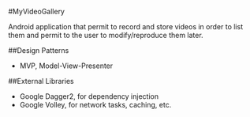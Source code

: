 #MyVideoGallery

Android application that permit to record and store videos in order to list 
them and permit to the user to modify/reproduce them later.

##Design Patterns
- MVP, Model-View-Presenter

##External Libraries
- Google Dagger2, for dependency injection
- Google Volley, for network tasks, caching, etc.
